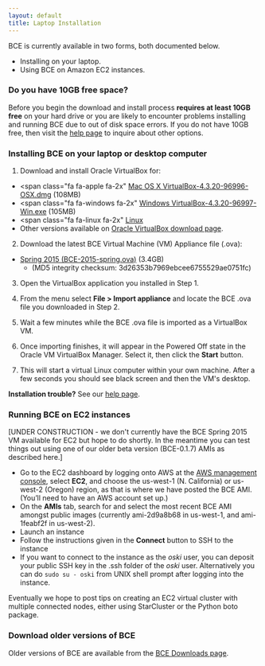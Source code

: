 ```yaml
---
layout: default
title: Laptop Installation
---
```


BCE is currently available in two forms, both documented below.

  - Installing on your laptop.
  - Using BCE on Amazon EC2 instances.

### Do you have 10GB free space?

Before you begin the download and install process **requires at least 10GB free** on your hard drive or you are likely to encounter problems installing and running BCE due to out of disk space errors. If you do not have 10GB free, then visit the [help page](help.html) to inquire about other options.

### Installing BCE on your laptop or desktop computer

1) Download and install Oracle VirtualBox for:

  - <span class="fa fa-apple fa-2x"<span></span> [Mac OS X VirtualBox-4.3.20-96996-OSX.dmg](http://download.virtualbox.org/virtualbox/4.3.20/VirtualBox-4.3.20-96996-OSX.dmg) (108MB)
  - <span class="fa fa-windows fa-2x"<span></span> [Windows VirtualBox-4.3.20-96997-Win.exe](http://download.virtualbox.org/virtualbox/4.3.20/VirtualBox-4.3.20-96997-Win.exe) (105MB)
  - <span class="fa fa-linux fa-2x"<span></span> [Linux](https://www.virtualbox.org/wiki/Linux_Downloads)
  - Other versions available on [Oracle VirtualBox download page](https://www.virtualbox.org/wiki/Downloads).

2) Download the latest BCE Virtual Machine (VM) Appliance file (.ova):

  - [Spring 2015 (BCE-2015-spring.ova)](https://berkeley.box.com/s/2g9x9c3q7qwhb9e4trwc) (3.4GB)
    - (MD5 integrity checksum: 3d26353b7969ebcee6755529ae0751fc)

3) Open the VirtualBox application you installed in Step 1.

4) From the menu select **File > Import appliance** and locate the BCE .ova file you downloaded in Step 2.

5) Wait a few minutes while the BCE .ova file is imported as a VirtualBox VM.

6) Once importing finishes, it will appear in the Powered Off state in the Oracle VM VirtualBox Manager. Select it, then click the **Start** button.

7) This will start a virtual Linux computer within your own machine.
  After a few seconds you should see black screen and then the VM's
  desktop.

**Installation trouble?** See our [help page](help.html).

### Running BCE on EC2 instances

[UNDER CONSTRUCTION - we don't currently have the BCE Spring 2015 VM available for EC2 but hope to do shortly. In the meantime you can test things out using one of our older beta version (BCE-0.1.7) AMIs as described here.]

  - Go to the EC2 dashboard by logging onto AWS at the [AWS management console](https://console.aws.amazon.com/?nc2=h_m_mc), select **EC2**, and choose the us-west-1 (N. California) or us-west-2 (Oregon) region, as that is where we have posted the BCE AMI. (You’ll need to have an AWS account set up.)
  - On the **AMIs** tab, search for and select the most recent BCE AMI amongst public images (currently ami-2d9a8b68 in us-west-1, and ami-1feabf2f in us-west-2).
  - Launch an instance
  - Follow the instructions given in the **Connect** button to SSH to the instance
  - If you want to connect to the instance as the *oski* user, you can deposit your public SSH key in the .ssh folder of the *oski* user. Alternatively you can do ````sudo su - oski```` from UNIX shell prompt after logging into the instance.

Eventually we hope to post tips on creating an EC2 virtual cluster with multiple connected nodes, either using StarCluster or the Python boto package.

### Download older versions of BCE

Older versions of BCE are available from the [BCE Downloads page](/downloads.html).
